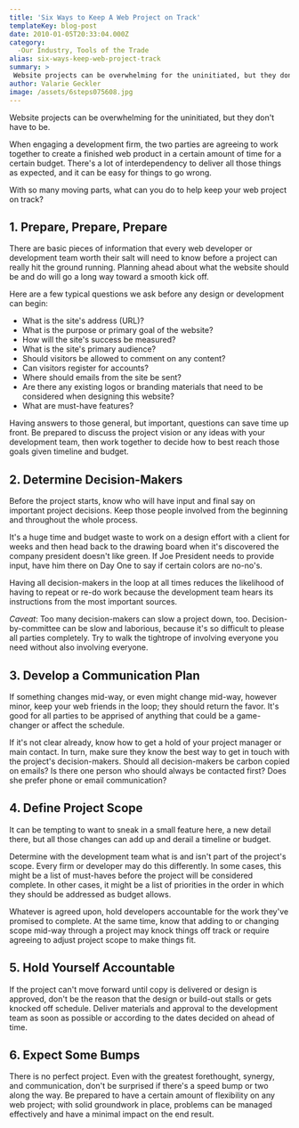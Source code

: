```yaml
---
title: 'Six Ways to Keep A Web Project on Track'
templateKey: blog-post
date: 2010-01-05T20:33:04.000Z
category: 
  -Our Industry, Tools of the Trade
alias: six-ways-keep-web-project-track
summary: > 
 Website projects can be overwhelming for the uninitiated, but they don't have to be.  When engaging a development firm, the two parties are agreeing to work together to create a finished web product in a certain amount of time for a certain budget. There's a lot of interdependency to deliver all those things as expected, and it can be easy for things to go wrong.
author: Valarie Geckler
image: /assets/6steps075608.jpg
---
```


Website projects can be overwhelming for the uninitiated, but they don't have to be.

When engaging a development firm, the two parties are agreeing to work together to create a finished web product in a certain amount of time for a certain budget. There's a lot of interdependency to deliver all those things as expected, and it can be easy for things to go wrong.

With so many moving parts, what can you do to help keep your web project on track?

1\. Prepare, Prepare, Prepare
-----------------------------

There are basic pieces of information that every web developer or development team worth their salt will need to know before a project can really hit the ground running. Planning ahead about what the website should be and do will go a long way toward a smooth kick off.

Here are a few typical questions we ask before any design or development can begin:

*   What is the site's address (URL)?
*   What is the purpose or primary goal of the website?
*   How will the site's success be measured?
*   What is the site's primary audience?
*   Should visitors be allowed to comment on any content?
*   Can visitors register for accounts?
*   Where should emails from the site be sent?
*   Are there any existing logos or branding materials that need to be considered when designing this website?
*   What are must-have features?

Having answers to those general, but important, questions can save time up front. Be prepared to discuss the project vision or any ideas with your development team, then work together to decide how to best reach those goals given timeline and budget.

2\. Determine Decision-Makers
-----------------------------

Before the project starts, know who will have input and final say on important project decisions. Keep those people involved from the beginning and throughout the whole process.

It's a huge time and budget waste to work on a design effort with a client for weeks and then head back to the drawing board when it's discovered the company president doesn't like green. If Joe President needs to provide input, have him there on Day One to say if certain colors are no-no's.

Having all decision-makers in the loop at all times reduces the likelihood of having to repeat or re-do work because the development team hears its instructions from the most important sources.

_Caveat_: Too many decision-makers can slow a project down, too. Decision-by-committee can be slow and laborious, because it's so difficult to please all parties completely. Try to walk the tightrope of involving everyone you need without also involving everyone.

3\. Develop a Communication Plan
--------------------------------

If something changes mid-way, or even might change mid-way, however minor, keep your web friends in the loop; they should return the favor. It's good for all parties to be apprised of anything that could be a game-changer or affect the schedule.

If it's not clear already, know how to get a hold of your project manager or main contact. In turn, make sure they know the best way to get in touch with the project's decision-makers. Should all decision-makers be carbon copied on emails? Is there one person who should always be contacted first? Does she prefer phone or email communication?

4\. Define Project Scope
------------------------

It can be tempting to want to sneak in a small feature here, a new detail there, but all those changes can add up and derail a timeline or budget.

Determine with the development team what is and isn't part of the project's scope. Every firm or developer may do this differently. In some cases, this might be a list of must-haves before the project will be considered complete. In other cases, it might be a list of priorities in the order in which they should be addressed as budget allows.

Whatever is agreed upon, hold developers accountable for the work they've promised to complete. At the same time, know that adding to or changing scope mid-way through a project may knock things off track or require agreeing to adjust project scope to make things fit.

5\. Hold Yourself Accountable
-----------------------------

If the project can't move forward until copy is delivered or design is approved, don't be the reason that the design or build-out stalls or gets knocked off schedule. Deliver materials and approval to the development team as soon as possible or according to the dates decided on ahead of time.

6\. Expect Some Bumps
---------------------

There is no perfect project. Even with the greatest forethought, synergy, and communication, don't be surprised if there's a speed bump or two along the way. Be prepared to have a certain amount of flexibility on any web project; with solid groundwork in place, problems can be managed effectively and have a minimal impact on the end result.